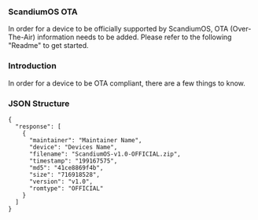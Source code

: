 ### ScandiumOS OTA
In order for a device to be officially supported by ScandiumOS, OTA (Over-The-Air) information needs to be added. Please refer to the following "Readme" to get started.

### Introduction
In order for a device to be OTA compliant, there are a few things to know.

### JSON Structure
```
{
  "response": [
    {
      "maintainer": "Maintainer Name",
      "device": "Devices Name",
      "filename": "ScandiumOS-v1.0-OFFICIAL.zip",
      "timestamp": "199167575",
      "md5": "41ce8869f4b",
      "size": "716918528",
      "version": "v1.0",
      "romtype": "OFFICIAL"
    }
  ]
}
```
